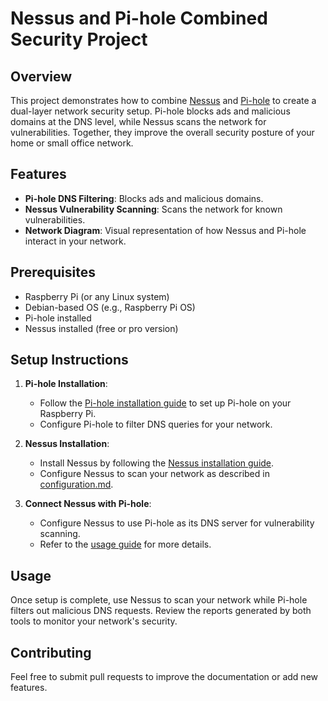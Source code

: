# Nessus and Pi-hole Combined Security Project

## Overview
This project demonstrates how to combine [Nessus](https://www.tenable.com/products/nessus) and [Pi-hole](https://pi-hole.net/) to create a dual-layer network security setup. Pi-hole blocks ads and malicious domains at the DNS level, while Nessus scans the network for vulnerabilities. Together, they improve the overall security posture of your home or small office network.

## Features
- **Pi-hole DNS Filtering**: Blocks ads and malicious domains.
- **Nessus Vulnerability Scanning**: Scans the network for known vulnerabilities.
- **Network Diagram**: Visual representation of how Nessus and Pi-hole interact in your network.

## Prerequisites
- Raspberry Pi (or any Linux system)
- Debian-based OS (e.g., Raspberry Pi OS)
- Pi-hole installed
- Nessus installed (free or pro version)

## Setup Instructions
1. **Pi-hole Installation**:
    - Follow the [Pi-hole installation guide](Docs/installation.md) to set up Pi-hole on your Raspberry Pi.
    - Configure Pi-hole to filter DNS queries for your network.

2. **Nessus Installation**:
    - Install Nessus by following the [Nessus installation guide](Docs/installation.md).
    - Configure Nessus to scan your network as described in [configuration.md](Docs/configuration.md).

3. **Connect Nessus with Pi-hole**:
    - Configure Nessus to use Pi-hole as its DNS server for vulnerability scanning.
    - Refer to the [usage guide](Docs/usage.md) for more details.

## Usage
Once setup is complete, use Nessus to scan your network while Pi-hole filters out malicious DNS requests. Review the reports generated by both tools to monitor your network's security.

## Contributing
Feel free to submit pull requests to improve the documentation or add new features.

